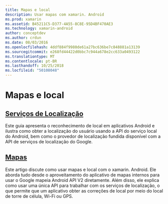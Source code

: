 ```yaml
---
title: Mapas e local
description: Usar mapas com xamarin. Android
ms.prod: xamarin
ms.assetid: B45211C5-D377-4A55-8C8E-95D4BF470AE3
ms.technology: xamarin-android
author: conceptdev
ms.author: crdun
ms.date: 08/03/2016
ms.openlocfilehash: 4ddf884f9980de61a27bc636be7c848881a13139
ms.sourcegitcommit: e268fd44422d0bbc7c944a678e2cc633a0493122
ms.translationtype: MT
ms.contentlocale: pt-BR
ms.lasthandoff: 10/25/2018
ms.locfileid: "50108048"
---
```

# <a name="maps-and-location"></a>Mapas e local


##  <a name="location-servicesandroidplatformmaps-and-locationlocationmd"></a>[Serviços de Localização](~/android/platform/maps-and-location/location.md)

Este guia apresenta o reconhecimento de local em aplicativos Android e ilustra como obter a localização do usuário usando a API do serviço local do Android, bem como o provedor de localização fundida disponível com a API de serviços de localização do Google.


##  <a name="mapsandroidplatformmaps-and-locationmapsindexmd"></a>[Mapas](~/android/platform/maps-and-location/maps/index.md)

Este artigo discute como usar mapas e local com o xamarin. Android. Ele aborda tudo desde o aproveitamento do aplicativo de mapas internos para usar o Google mapeia Android API V2 diretamente. Além disso, ele explica como usar uma única API para trabalhar com os serviços de localização, o que permite que um aplicativo obter as correções de local por meio do local de torre de célula, Wi-Fi ou GPS.

